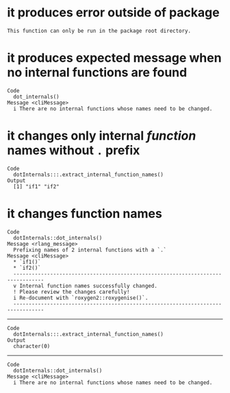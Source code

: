 # it produces error outside of package

    This function can only be run in the package root directory.

# it produces expected message when no internal functions are found

    Code
      dot_internals()
    Message <cliMessage>
      i There are no internal functions whose names need to be changed.

# it changes only internal *function* names without `.` prefix

    Code
      dotInternals:::.extract_internal_function_names()
    Output
      [1] "if1" "if2"

# it changes function names

    Code
      dotInternals::dot_internals()
    Message <rlang_message>
      Prefixing names of 2 internal functions with a `.`
    Message <cliMessage>
      * `if1()`
      * `if2()`
      --------------------------------------------------------------------------------
      v Internal function names successfully changed.
      ! Please review the changes carefully!
      i Re-document with `roxygen2::roxygenise()`.
      --------------------------------------------------------------------------------

---

    Code
      dotInternals:::.extract_internal_function_names()
    Output
      character(0)

---

    Code
      dotInternals::dot_internals()
    Message <cliMessage>
      i There are no internal functions whose names need to be changed.

